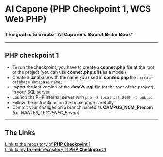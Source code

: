<h1>Al Capone (PHP Checkpoint 1, WCS Web PHP)</h1>

### The goal is to create "Al Capone's Secret Bribe Book"


---

## PHP checkpoint 1

* To run the checkpoint, you have to create a <b>connec.php</b> file at the root of the project (you can use <b>connec.php.dist</b> as a model)
* Create a database with the name you used in <b>connec.php</b> file : `create database database_name;`
* Import the last version of the <b>dataVx.sql</b> file (at the root of the project) in your SQL server
* Launch the PHP internal server with `php -S localhost:8000 -t public`
* Follow the instructions on the home page carefully.
* Commit your changes on a branch named as **CAMPUS_NOM_Prenom** *(i.e. NANTES_LEGUENEC_Erwan)*

---

## The Links

<a href="https://github.com/WildCodeSchool/php_checkpoint1_orleans_march21">
Link to the repository of <b>PHP Checkpoint 1</b></a>
</br>
<a href="https://github.com/WildCodeSchool/php_checkpoint1_orleans_march21/tree/ORLEANS_GRIALAT_Zurabi">
Link to my <b>branch</b> repository of <b>PHP Checkpoint 1</b></a>
